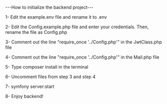 ---How to initialize the backend project---

1- Edit the example.env file and rename it to .env

2- Edit the Config.example.php file and enter your credentials. Then, rename the file as Config.php

3- Comment out the line "require_once '../Config.php'" in the JwtClass.php file

4- Comment out the line "require_once '../Config.php'" in the Mail.php file

5- Type composer install in the terminal

6- Uncomment files from step 3 and step 4

7- symfony server:start

8- Enjoy backend!

